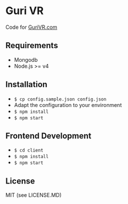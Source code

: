 
# Guri VR

Code for [GuriVR.com](https://gurivr.com)

## Requirements

- Mongodb
- Node.js >= v4

## Installation

- `$ cp config.sample.json config.json`
- Adapt the configuration to your environment
- `$ npm install`
- `$ npm start`

## Frontend Development
- `$ cd client`
- `$ npm install`
- `$ npm start`

## License

MIT (see LICENSE.MD)
